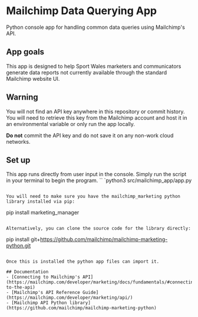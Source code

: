 # Mailchimp Data Querying App
Python console app for handling common data queries using Mailchimp's API.

## App goals
This app is designed to help Sport Wales marketers and communicators generate data reports not currently available through the standard Mailchimp website UI.

## Warning
You will not find an API key anywhere in this repository or commit history. You will need to retrieve this key from the Mailchimp account and host it in an environmental variable or only run the app locally.

**Do not** commit the API key and do not save it on any non-work cloud networks.

## Set up
This app runs directly from user input in the console. Simply run the script in your terminal to begin the program.
``
`python3 src/mailchimp_app/app.py 
```

You will need to make sure you have the mailchimp_marketing python library installed via pip:
```
pip install marketing_manager
```

Alternatively, you can clone the source code for the library directly:
```
pip install git+https://github.com/mailchimp/mailchimp-marketing-python.git
```

Once this is installed the python app files can import it.

## Documentation
- [Connecting to Mailchimp's API](https://mailchimp.com/developer/marketing/docs/fundamentals/#connecting-to-the-api)
- [Mailchimp's API Reference Guide](https://mailchimp.com/developer/marketing/api/)
- [Mailchimp API Python library](https://github.com/mailchimp/mailchimp-marketing-python)
